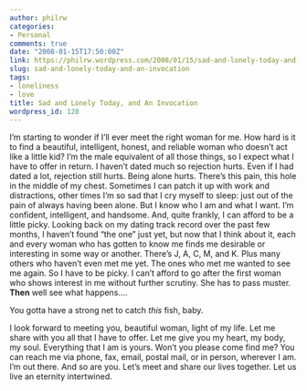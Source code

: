 ```yaml
---
author: philrw
categories:
- Personal
comments: true
date: "2008-01-15T17:50:00Z"
link: https://philrw.wordpress.com/2008/01/15/sad-and-lonely-today-and-an-invocation/
slug: sad-and-lonely-today-and-an-invocation
tags:
- loneliness
- love
title: Sad and Lonely Today, and An Invocation
wordpress_id: 128
---
```


I’m starting to wonder if I’ll ever meet the right woman for me. How hard is it to find a beautiful, intelligent, honest, and reliable woman who doesn’t act like a little kid? I’m the male equivalent of all those things, so I expect what I have to offer in return. I haven’t dated much so rejection hurts. Even if I had dated a lot, rejection still hurts. Being alone hurts. There’s this pain, this hole in the middle of my chest. Sometimes I can patch it up with work and distractions, other times I’m so sad that I cry myself to sleep: just out of the pain of always having been alone. But I know who I am and what I want. I’m confident, intelligent, and handsome. And, quite frankly, I can afford to be a little picky. Looking back on my dating track record over the past few months, I haven’t found “the one” just yet, but now that I think about it, each and every woman who has gotten to know me finds me desirable or interesting in some way or another. There’s J, A, C, M, and K. Plus many others who haven’t even met me yet. The ones who met me wanted to see me again. So I have to be picky. I can’t afford to go after the first woman who shows interest in me without further scrutiny. She has to pass muster. **Then** well see what happens....

You gotta have a strong net to catch _this_ fish, baby.

I look forward to meeting you, beautiful woman, light of my life. Let me share with you all that I have to offer. Let me give you my heart, my body, my soul. Everything that I am is yours. Won’t you please come find me? You can reach me via phone, fax, email, postal mail, or in person, wherever I am. I’m out there. And so are you. Let’s meet and share our lives together. Let us live an eternity intertwined.
